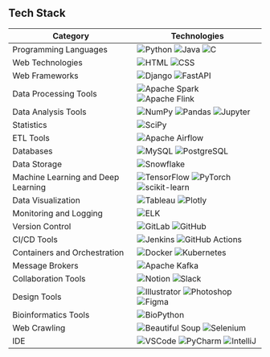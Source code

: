 ## Tech Stack

| **Category** | **Technologies** |
|--------------|-------------------|
| Programming Languages | ![Python](https://img.shields.io/badge/Python-A8E1DB?style=flat-square&logo=Python&logoColor=white) ![Java](https://img.shields.io/badge/Java-130613?style=flat-square&logo=Java&logoColor=white) ![C](https://img.shields.io/badge/C-130613?style=flat-square&logo=C&logoColor=white) |
| Web Technologies | ![HTML](https://img.shields.io/badge/HTML-FFFFFF?style=flat-square&logo=HTML5&logoColor=130613) ![CSS](https://img.shields.io/badge/CSS-FFFFFF?style=flat-square&logo=CSS3&logoColor=130613) |
| Web Frameworks | ![Django](https://img.shields.io/badge/Django-A8E1DB?style=flat-square&logo=Django&logoColor=white) ![FastAPI](https://img.shields.io/badge/FastAPI-130613?style=flat-square&logo=FastAPI&logoColor=white) |
| Data Processing Tools | ![Apache Spark](https://img.shields.io/badge/Apache%20Spark-A8E1DB?style=flat-square&logo=Apache-Spark&logoColor=white) ![Apache Flink](https://img.shields.io/badge/Apache%20Flink-130613?style=flat-square&logo=Apache-Flink&logoColor=white) |
| Data Analysis Tools | ![NumPy](https://img.shields.io/badge/NumPy-A8E1DB?style=flat-square&logo=NumPy&logoColor=white) ![Pandas](https://img.shields.io/badge/Pandas-130613?style=flat-square&logo=Pandas&logoColor=white) ![Jupyter](https://img.shields.io/badge/Jupyter-A8E1DB?style=flat-square&logo=Jupyter&logoColor=white) |
| Statistics | ![SciPy](https://img.shields.io/badge/SciPy-130613?style=flat-square&logo=SciPy&logoColor=white) |
| ETL Tools | ![Apache Airflow](https://img.shields.io/badge/Apache%20Airflow-130613?style=flat-square&logo=Apache-Airflow&logoColor=white) |
| Databases | ![MySQL](https://img.shields.io/badge/MySQL-A8E1DB?style=flat-square&logo=MySQL&logoColor=white) ![PostgreSQL](https://img.shields.io/badge/PostgreSQL-A8E1DB?style=flat-square&logo=PostgreSQL&logoColor=white) |
| Data Storage | ![Snowflake](https://img.shields.io/badge/Snowflake-130613?style=flat-square&logo=Snowflake&logoColor=white) |
| Machine Learning and Deep Learning | ![TensorFlow](https://img.shields.io/badge/TensorFlow-130613?style=flat-square&logo=TensorFlow&logoColor=white) ![PyTorch](https://img.shields.io/badge/PyTorch-130613?style=flat-square&logo=PyTorch&logoColor=white) ![scikit-learn](https://img.shields.io/badge/scikit--learn-130613?style=flat-square&logo=scikit-learn&logoColor=white) |
| Data Visualization | ![Tableau](https://img.shields.io/badge/Tableau-A8E1DB?style=flat-square&logo=Tableau&logoColor=white) ![Plotly](https://img.shields.io/badge/Plotly-A8E1DB?style=flat-square&logo=Plotly&logoColor=white) |
| Monitoring and Logging | ![ELK](https://img.shields.io/badge/ELK-A8E1DB?style=flat-square&logo=Elastic-Stack&logoColor=white) |
| Version Control | ![GitLab](https://img.shields.io/badge/GitLab-130613?style=flat-square&logo=GitLab&logoColor=white) ![GitHub](https://img.shields.io/badge/GitHub-A8E1DB?style=flat-square&logo=GitHub&logoColor=white) |
| CI/CD Tools | ![Jenkins](https://img.shields.io/badge/Jenkins-130613?style=flat-square&logo=Jenkins&logoColor=white) ![GitHub Actions](https://img.shields.io/badge/GitHub%20Actions-130613?style=flat-square&logo=GitHub-Actions&logoColor=white) |
| Containers and Orchestration | ![Docker](https://img.shields.io/badge/Docker-A8E1DB?style=flat-square&logo=Docker&logoColor=white) ![Kubernetes](https://img.shields.io/badge/Kubernetes-A8E1DB?style=flat-square&logo=Kubernetes&logoColor=white) |
| Message Brokers | ![Apache Kafka](https://img.shields.io/badge/Apache%20Kafka-A8E1DB?style=flat-square&logo=Apache-Kafka&logoColor=white) |
| Collaboration Tools | ![Notion](https://img.shields.io/badge/Notion-FFFFFF?style=flat-square&logo=Notion&logoColor=130613) ![Slack](https://img.shields.io/badge/Slack-FFFFFF?style=flat-square&logo=Slack&logoColor=130613) |
| Design Tools | ![Illustrator](https://img.shields.io/badge/Illustrator-FFFFFF?style=flat-square&logo=Adobe-Illustrator&logoColor=130613) ![Photoshop](https://img.shields.io/badge/Photoshop-FFFFFF?style=flat-square&logo=Adobe-Photoshop&logoColor=130613) ![Figma](https://img.shields.io/badge/Figma-FFFFFF?style=flat-square&logo=Figma&logoColor=130613) |
| Bioinformatics Tools | ![BioPython](https://img.shields.io/badge/BioPython-A8E1DB?style=flat-square&logo=Biopython&logoColor=white) |
| Web Crawling | ![Beautiful Soup](https://img.shields.io/badge/Beautiful%20Soup-A8E1DB?style=flat-square) ![Selenium](https://img.shields.io/badge/Selenium-A8E1DB?style=flat-square&logo=Selenium&logoColor=white) |
| IDE | ![VSCode](https://img.shields.io/badge/VSCode-FFFFFF?style=flat-square&logo=Visual-Studio-Code&logoColor=130613) ![PyCharm](https://img.shields.io/badge/PyCharm-FFFFFF?style=flat-square&logo=PyCharm&logoColor=130613) ![IntelliJ](https://img.shields.io/badge/IntelliJ-FFFFFF?style=flat-square&logo=IntelliJ-IDEA&logoColor=130613) |